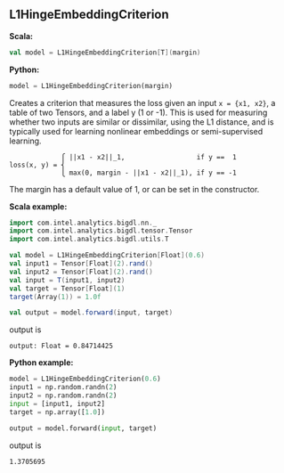 ## L1HingeEmbeddingCriterion ##

**Scala:**
```scala
val model = L1HingeEmbeddingCriterion[T](margin)
```
**Python:**
```python
model = L1HingeEmbeddingCriterion(margin)
```

Creates a criterion that measures the loss given an input ``` x = {x1, x2} ```, a table of two Tensors, and a label y (1 or -1).
This is used for measuring whether two inputs are similar or dissimilar, using the L1 distance, and is typically used for learning nonlinear embeddings or semi-supervised learning.
```
             ⎧ ||x1 - x2||_1,                  if y ==  1
loss(x, y) = ⎨
             ⎩ max(0, margin - ||x1 - x2||_1), if y == -1
```
The margin has a default value of 1, or can be set in the constructor.

**Scala example:**
```scala
import com.intel.analytics.bigdl.nn._
import com.intel.analytics.bigdl.tensor.Tensor
import com.intel.analytics.bigdl.utils.T

val model = L1HingeEmbeddingCriterion[Float](0.6)
val input1 = Tensor[Float](2).rand()
val input2 = Tensor[Float](2).rand()
val input = T(input1, input2)
val target = Tensor[Float](1)
target(Array(1)) = 1.0f

val output = model.forward(input, target)
```
output is
```
output: Float = 0.84714425
```

**Python example:**
```python
model = L1HingeEmbeddingCriterion(0.6)
input1 = np.random.randn(2)
input2 = np.random.randn(2)
input = [input1, input2]
target = np.array([1.0])

output = model.forward(input, target)
```
output is
```
1.3705695
```
